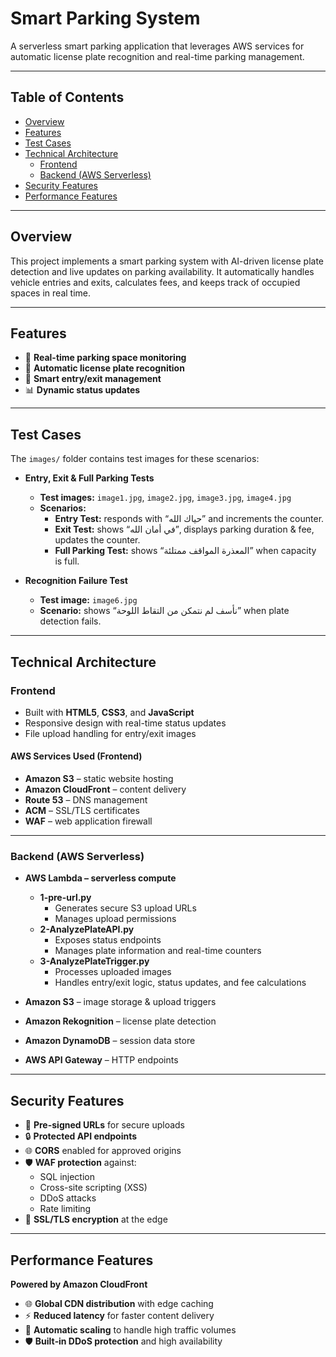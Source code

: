 # Smart Parking System

A serverless smart parking application that leverages AWS services for automatic license plate recognition and real-time parking management.

---

## Table of Contents

- [Overview](#overview)  
- [Features](#features)  
- [Test Cases](#test-cases)  
- [Technical Architecture](#technical-architecture)  
  - [Frontend](#frontend)  
  - [Backend (AWS Serverless)](#backend-aws-serverless)  
- [Security Features](#security-features)  
- [Performance Features](#performance-features)  

---

## Overview

This project implements a smart parking system with AI-driven license plate detection and live updates on parking availability. It automatically handles vehicle entries and exits, calculates fees, and keeps track of occupied spaces in real time.

---

## Features

- 🎯 **Real-time parking space monitoring**  
- 📸 **Automatic license plate recognition**  
- 🔄 **Smart entry/exit management**  
- 📊 **Dynamic status updates**  

---

## Test Cases

The `images/` folder contains test images for these scenarios:

- **Entry, Exit & Full Parking Tests**  
  - **Test images:** `image1.jpg`, `image2.jpg`, `image3.jpg`, `image4.jpg`  
  - **Scenarios:**  
    - **Entry Test:** responds with “حياك الله” and increments the counter.  
    - **Exit Test:** shows “في أمان الله”, displays parking duration & fee, updates the counter.  
    - **Full Parking Test:** shows “المعذرة المواقف ممتلئة” when capacity is full.

- **Recognition Failure Test**  
  - **Test image:** `image6.jpg`  
  - **Scenario:** shows “نأسف لم نتمكن من التقاط اللوحة” when plate detection fails.

---

## Technical Architecture

### Frontend

- Built with **HTML5**, **CSS3**, and **JavaScript**  
- Responsive design with real-time status updates  
- File upload handling for entry/exit images  

#### AWS Services Used (Frontend)

- **Amazon S3** – static website hosting  
- **Amazon CloudFront** – content delivery  
- **Route 53** – DNS management  
- **ACM** – SSL/TLS certificates  
- **WAF** – web application firewall  

---

### Backend (AWS Serverless)

- **AWS Lambda – serverless compute**  
  - **1-pre-url.py**  
    - Generates secure S3 upload URLs  
    - Manages upload permissions  
  - **2-AnalyzePlateAPI.py**  
    - Exposes status endpoints  
    - Manages plate information and real-time counters  
  - **3-AnalyzePlateTrigger.py**  
    - Processes uploaded images  
    - Handles entry/exit logic, status updates, and fee calculations  

- **Amazon S3** – image storage & upload triggers  
- **Amazon Rekognition** – license plate detection  
- **Amazon DynamoDB** – session data store  
- **AWS API Gateway** – HTTP endpoints  

---

## Security Features

- 🔐 **Pre-signed URLs** for secure uploads  
- 🔒 **Protected API endpoints**  
- 🌐 **CORS** enabled for approved origins  
- 🛡️ **WAF protection** against:  
  - SQL injection  
  - Cross-site scripting (XSS)  
  - DDoS attacks  
  - Rate limiting  
- 🔏 **SSL/TLS encryption** at the edge  

---

## Performance Features

**Powered by Amazon CloudFront**

- 🌐 **Global CDN distribution** with edge caching  
- ⚡ **Reduced latency** for faster content delivery  
- 🔄 **Automatic scaling** to handle high traffic volumes  
- 🛡️ **Built‑in DDoS protection** and high availability  
  
